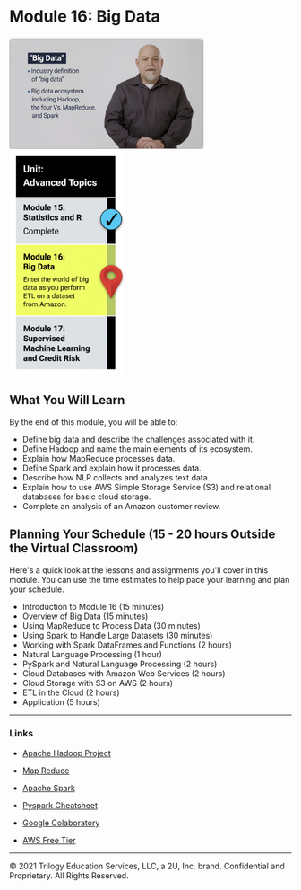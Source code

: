 # Module 16: Big Data

<img src="./Images/Dr_Reed_Big-Data.png" alt="Module 16 Big-Data" height="200"/>

<img src="./Images/Module_16_Roadmap.png" alt="Module 14 Tableau  Roadmap" height="400"/>

## What You Will Learn
By the end of this module, you will be able to:

* Define big data and describe the challenges associated with it.
* Define Hadoop and name the main elements of its ecosystem.
* Explain how MapReduce processes data.
* Define Spark and explain how it processes data.
* Describe how NLP collects and analyzes text data.
* Explain how to use AWS Simple Storage Service (S3) and relational databases for basic cloud storage.
* Complete an analysis of an Amazon customer review.

## Planning Your Schedule (15 - 20 hours Outside the Virtual Classroom)
Here's a quick look at the lessons and assignments you'll cover in this module. You can use the time estimates to help pace your learning and plan your schedule.

* Introduction to Module 16 (15 minutes)
* Overview of Big Data (15 minutes)
* Using MapReduce to Process Data (30 minutes)
* Using Spark to Handle Large Datasets (30 minutes)
* Working with Spark DataFrames and Functions (2 hours)
* Natural Language Processing (1 hour)
* PySpark and Natural Language Processing (2 hours)
* Cloud Databases with Amazon Web Services (2 hours)
* Cloud Storage with S3 on AWS (2 hours)
* ETL in the Cloud (2 hours)
* Application (5 hours)

- - -


### Links

* [Apache Hadoop Project ](https://hadoop.apache.org/)

* [Map Reduce](https://mrjob.readthedocs.io/en/latest/)

* [Apache Spark](https://spark.apache.org/)

* [Pyspark Cheatsheet](../16-Big-Data/Supplemental/PySpark_SQL_Cheat_Sheet_Python.pdf)

* [Google Colaboratory](https://colab.research.google.com/notebooks/welcome.ipynb)

* [AWS Free Tier](https://aws.amazon.com/free/?all-free-tier.sort-by=item.additionalFields.SortRank&all-free-tier.sort-order=asc&awsf.Free%20Tier%20Types=*all&awsf.Free%20Tier%20Categories=*all)


---

© 2021 Trilogy Education Services, LLC, a 2U, Inc. brand.  Confidential and Proprietary.  All Rights Reserved.
